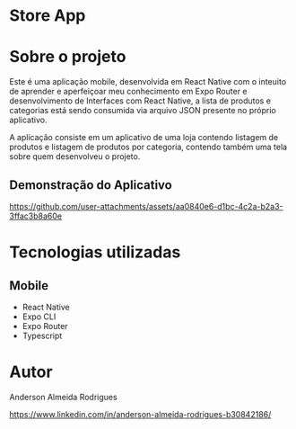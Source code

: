 # Store App

# Sobre o projeto

Este é uma aplicação mobile, desenvolvida em React Native com o inteuito de aprender e aperfeiçoar meu conhecimento em Expo Router e desenvolvimento de Interfaces com React Native, a lista de produtos e categorias está sendo consumida via arquivo JSON presente no próprio aplicativo.

A aplicação consiste em um aplicativo de uma loja contendo listagem de produtos e listagem de produtos por categoria, contendo também uma tela sobre quem desenvolveu o projeto.

## Demonstração do Aplicativo


https://github.com/user-attachments/assets/aa0840e6-d1bc-4c2a-b2a3-3ffac3b8a60e


# Tecnologias utilizadas
## Mobile
- React Native
- Expo CLI
- Expo Router
- Typescript
  
# Autor

Anderson Almeida Rodrigues

https://www.linkedin.com/in/anderson-almeida-rodrigues-b30842186/
